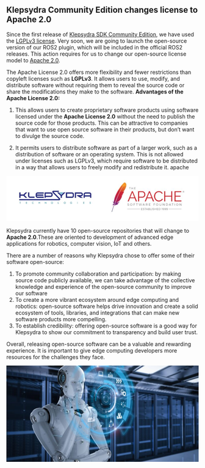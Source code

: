 ## Klepsydra Community Edition changes license to Apache 2.0

Since the first release of [Klepsydra SDK Community Edition](https://klepsydra.com/klepsydra-goes-open-source/), we have used the [LGPLv3 license](https://www.gnu.org/licenses/lgpl-3.0.en.html). Very soon, we are going to launch the open-source version of our ROS2 plugin, which will be included in the official ROS2 releases. This action requires for us to change our open-source license model to [Apache 2.0](https://www.apache.org/licenses/LICENSE-2.0).

The Apache License 2.0 offers more flexibility and fewer restrictions than copyleft licenses such as **LGPLv3**. It allows users to use, modify, and distribute software without requiring them to reveal the source code or share the modifications they make to the software.
**Advantages of the Apache License 2.0:**

1. This allows users to create proprietary software products using software licensed under the **Apache License 2.0** without the need to publish the source code for those products. This can be attractive to companies that want to use open source software in their products, but don’t want to divulge the source code.

2. It permits users to distribute software as part of a larger work, such as a distribution of software or an operating system. This is not allowed under licenses such as LGPLv3, which require software to be distributed in a way that allows users to freely modify and redistribute it.
apache

![Klepsydra Apache Logos](./images/klepsydra_apache_logos.jpg)

Klepsydra currently have 10 open-source repositories that will change to **Apache 2.0**.These are oriented to development of advanced edge applications for robotics, computer vision, IoT and others.

There are a number of reasons why Klepsydra chose to offer some of their software open-source:

1. To promote community collaboration and participation: by making source code publicly available, we can take advantage of the collective knowledge and experience of the open-source community to improve our software
2. To create a more vibrant ecosystem around edge computing and robotics: open-source software helps drive innovation and create a solid ecosystem of tools, libraries, and integrations that can make new software products more compelling.
3. To establish credibility: offering open-source software is a good way for Klepsydra to show our commitment to transparency and build user trust.

Overall, releasing open-source software can be a valuable and rewarding experience. It is important to give edge computing developers more resources for the challenges they face.

![Robot AI](./images/robot_ai.jpg)



